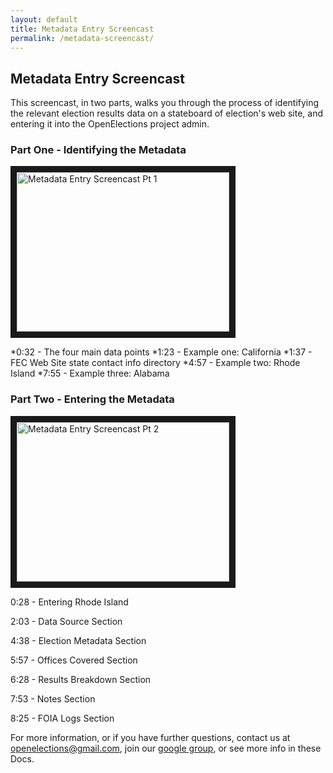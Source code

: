 ```yaml
---
layout: default
title: Metadata Entry Screencast
permalink: /metadata-screencast/
---
```


## Metadata Entry Screencast

This screencast, in two parts, walks you through the process of identifying the relevant election results data on a stateboard of election's web site, and entering it into the OpenElections project admin.


### Part One - Identifying the Metadata

<a href="http://www.youtube.com/watch?feature=player_embedded&v=f_uli1lo6XY
" target="_blank"><img src="http://img.youtube.com/vi/f_uli1lo6XY/0.jpg" 
alt="Metadata Entry Screencast Pt 1" width="340" height="255" border="10" /></a>


*0:32 - The four main data points
*1:23 - Example one: California
*1:37 - FEC Web Site state contact info directory
*4:57 - Example two: Rhode Island
*7:55 - Example three: Alabama


### Part Two - Entering the Metadata

<a href="http://www.youtube.com/watch?feature=player_embedded&v=WLhyEAXZbr8
" target="_blank"><img src="http://img.youtube.com/vi/WLhyEAXZbr8/0.jpg" 
alt="Metadata Entry Screencast Pt 2" width="340" height="255" border="10" /></a>

0:28 - Entering Rhode Island

2:03 - Data Source Section

4:38 - Election Metadata Section

5:57 - Offices Covered Section

6:28 - Results Breakdown Section

7:53 - Notes Section

8:25 - FOIA Logs Section



For more information, or if you have further questions, contact us at [openelections@gmail.com](mailto:openelections@gmail.com), join our [google group](https://groups.google.com/forum/?fromgroups#!forum/openelections), or see more info in these Docs.


